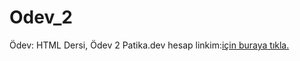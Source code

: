 # Odev_2
Ödev: HTML Dersi, Ödev 2
Patika.dev hesap linkim:[için buraya tıkla.](https://app.patika.dev/emreaca)